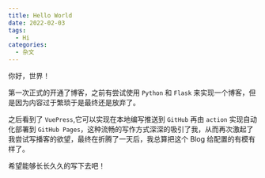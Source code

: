 ```yaml
---
title: Hello World
date: 2022-02-03
tags:
  - Hi
categories:
  - 杂文
---
```


你好，世界！

第一次正式的开通了博客，之前有尝试使用 `Python` 和 `Flask` 来实现一个博客，但是因为内容过于繁琐于是最终还是放弃了。

<!-- more -->

之后看到了 `VuePress`,它可以实现在本地编写推送到 `GitHub` 再由 `action` 实现自动化部署到 `GitHub Pages`，这种流畅的写作方式深深的吸引了我，从而再次激起了我尝试写播客的欲望，最终在折腾了一天后，我总算把这个 Blog 给配置的有模有样了。

希望能够长长久久的写下去吧！

<CommentAndBack />

